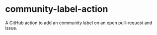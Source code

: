 # community-label-action
A GitHub action to add an community label on an open pull-request and issue.
